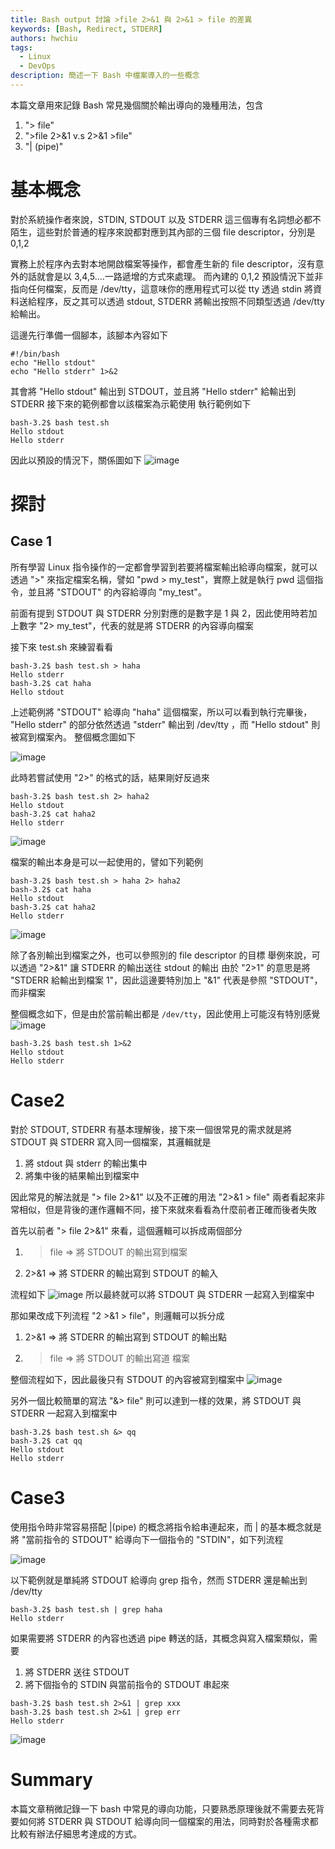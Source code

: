 ```yaml
---
title: Bash output 討論 >file 2>&1 與 2>&1 > file 的差異
keywords: [Bash, Redirect, STDERR]
authors: hwchiu
tags:
  - Linux
  - DevOps
description: 簡述一下 Bash 中檔案導入的一些概念
---
```


本篇文章用來記錄 Bash 常見幾個關於輸出導向的幾種用法，包含
1. "> file"
2. ">file 2>&1 v.s 2>&1 >file"
3. "| (pipe)"


# 基本概念

對於系統操作者來說，STDIN, STDOUT 以及 STDERR 這三個專有名詞想必都不陌生，這些對於普通的程序來說都對應到其內部的三個 file descriptor，分別是 0,1,2

實務上於程序內去對本地開啟檔案等操作，都會產生新的 file descriptor，沒有意外的話就會是以 3,4,5....一路遞增的方式來處理。
而內建的 0,1,2 預設情況下並非指向任何檔案，反而是 /dev/tty，這意味你的應用程式可以從 tty 透過 stdin 將資料送給程序，反之其可以透過 stdout, STDERR 將輸出按照不同類型透過 /dev/tty 給輸出。

這邊先行準備一個腳本，該腳本內容如下
```bash=
#!/bin/bash
echo "Hello stdout"
echo "Hello stderr" 1>&2
```

其會將 "Hello stdout" 輸出到 STDOUT，並且將 "Hello stderr" 給輸出到 STDERR
接下來的範例都會以該檔案為示範使用
執行範例如下
```bash=
bash-3.2$ bash test.sh
Hello stdout
Hello stderr
```

因此以預設的情況下，關係圖如下
![image](https://hackmd.io/_uploads/rJ_vdHwLa.png)



# 探討

## Case 1

所有學習 Linux 指令操作的一定都會學習到若要將檔案輸出給導向檔案，就可以透過 ">" 來指定檔案名稱，譬如 "pwd > my_test"，實際上就是執行 pwd 這個指令，並且將 "STDOUT" 的內容給導向 "my_test"。

前面有提到 STDOUT 與 STDERR 分別對應的是數字是 1 與 2，因此使用時若加上數字 "2> my_test"，代表的就是將 STDERR 的內容導向檔案


接下來 test.sh 來練習看看
```bash=
bash-3.2$ bash test.sh > haha
Hello stderr
bash-3.2$ cat haha
Hello stdout
```

上述範例將 "STDOUT" 給導向 "haha" 這個檔案，所以可以看到執行完畢後， "Hello stderr" 的部分依然透過 "stderr" 輸出到 /dev/tty ，而 "Hello stdout" 則被寫到檔案內。
整個概念圖如下

![image](https://hackmd.io/_uploads/BJCPOBD8p.png)


此時若嘗試使用 "2>" 的格式的話，結果剛好反過來

```bash=
bash-3.2$ bash test.sh 2> haha2
Hello stdout
bash-3.2$ cat haha2
Hello stderr
```

![image](https://hackmd.io/_uploads/r1V_dBDIT.png)


檔案的輸出本身是可以一起使用的，譬如下列範例

```bash=
bash-3.2$ bash test.sh > haha 2> haha2
bash-3.2$ cat haha
Hello stdout
bash-3.2$ cat haha2
Hello stderr
```

![image](https://hackmd.io/_uploads/ryFudBDLp.png)

除了各別輸出到檔案之外，也可以參照別的 file descriptor 的目標
舉例來說，可以透過 "2>&1" 讓 STDERR 的輸出送往 stdout 的輸出
由於 "2>1" 的意思是將 "STDERR 給輸出到檔案 1"，因此這邊要特別加上 "&1"
代表是參照 "STDOUT"，而非檔案

整個概念如下，但是由於當前輸出都是 `/dev/tty`，因此使用上可能沒有特別感覺
![image](https://hackmd.io/_uploads/SkFPYBDUT.png)

```bash=
bash-3.2$ bash test.sh 1>&2
Hello stdout
Hello stderr
```

# Case2

對於 STDOUT, STDERR 有基本理解後，接下來一個很常見的需求就是將 STDOUT 與 STDERR 寫入同一個檔案，其邏輯就是
1. 將 stdout 與 stderr 的輸出集中
2. 將集中後的結果輸出到檔案中

因此常見的解法就是 "> file 2>&1" 以及不正確的用法 "2>&1 > file"
兩者看起來非常相似，但是背後的運作邏輯不同，接下來就來看看為什麼前者正確而後者失敗

首先以前者 "> file 2>&1" 來看，這個邏輯可以拆成兩個部分
1. > file => 將 STDOUT 的輸出寫到檔案
2. 2>&1 => 將 STDERR 的輸出寫到 STDOUT 的輸入

流程如下
![image](https://hackmd.io/_uploads/BkrYbvwU6.png)
所以最終就可以將 STDOUT 與 STDERR 一起寫入到檔案中

那如果改成下列流程 "2 >&1 > file"，則邏輯可以拆分成
1. 2>&1 => 將 STDERR 的輸出寫到 STDOUT 的輸出點
2. > file => 將 STDOUT 的輸出寫道 檔案

整個流程如下，因此最後只有 STDOUT 的內容被寫到檔案中
![image](https://hackmd.io/_uploads/ByjYbvDU6.png)

另外一個比較簡單的寫法 "&> file" 則可以達到一樣的效果，將 STDOUT 與 STDERR 一起寫入到檔案中

```bash=
bash-3.2$ bash test.sh &> qq
bash-3.2$ cat qq
Hello stdout
Hello stderr
```

# Case3

使用指令時非常容易搭配 |(pipe) 的概念將指令給串連起來，而 | 的基本概念就是將 "當前指令的 STDOUT" 給導向下一個指令的 "STDIN"，如下列流程

![image](https://hackmd.io/_uploads/Hy0qsKOUT.png)


以下範例就是單純將 STDOUT 給導向 grep 指令，然而 STDERR 還是輸出到 /dev/tty
```bash=
bash-3.2$ bash test.sh | grep haha
Hello stderr
```

如果需要將 STDERR 的內容也透過 pipe 轉送的話，其概念與寫入檔案類似，需要
1. 將 STDERR 送往 STDOUT
2. 將下個指令的 STDIN 與當前指令的 STDOUT 串起來

```bash=
bash-3.2$ bash test.sh 2>&1 | grep xxx
bash-3.2$ bash test.sh 2>&1 | grep err
Hello stderr
```

![image](https://hackmd.io/_uploads/H1D8r9uLp.png)

# Summary

本篇文章稍微記錄一下 bash 中常見的導向功能，只要熟悉原理後就不需要去死背要如何將 STDERR 與 STDOUT 給導向同一個檔案的用法，同時對於各種需求都比較有辦法仔細思考達成的方式。
